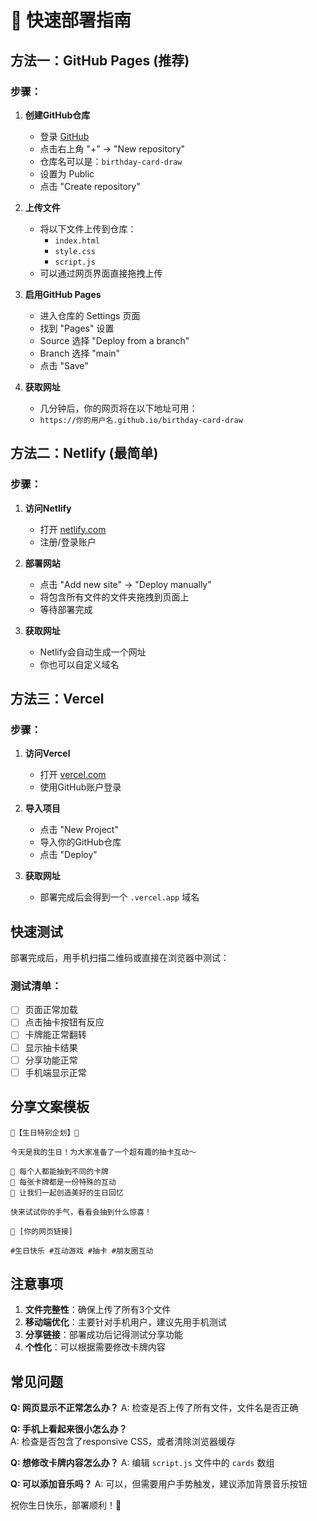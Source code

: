 # 🚀 快速部署指南

## 方法一：GitHub Pages (推荐)

### 步骤：
1. **创建GitHub仓库**
   - 登录 [GitHub](https://github.com)
   - 点击右上角 "+" -> "New repository"
   - 仓库名可以是：`birthday-card-draw`
   - 设置为 Public
   - 点击 "Create repository"

2. **上传文件**
   - 将以下文件上传到仓库：
     - `index.html`
     - `style.css` 
     - `script.js`
   - 可以通过网页界面直接拖拽上传

3. **启用GitHub Pages**
   - 进入仓库的 Settings 页面
   - 找到 "Pages" 设置
   - Source 选择 "Deploy from a branch"
   - Branch 选择 "main" 
   - 点击 "Save"

4. **获取网址**
   - 几分钟后，你的网页将在以下地址可用：
   - `https://你的用户名.github.io/birthday-card-draw`

## 方法二：Netlify (最简单)

### 步骤：
1. **访问Netlify**
   - 打开 [netlify.com](https://netlify.com)
   - 注册/登录账户

2. **部署网站**
   - 点击 "Add new site" -> "Deploy manually"
   - 将包含所有文件的文件夹拖拽到页面上
   - 等待部署完成

3. **获取网址**
   - Netlify会自动生成一个网址
   - 你也可以自定义域名

## 方法三：Vercel

### 步骤：
1. **访问Vercel**
   - 打开 [vercel.com](https://vercel.com)
   - 使用GitHub账户登录

2. **导入项目**
   - 点击 "New Project"
   - 导入你的GitHub仓库
   - 点击 "Deploy"

3. **获取网址**
   - 部署完成后会得到一个 `.vercel.app` 域名

## 快速测试

部署完成后，用手机扫描二维码或直接在浏览器中测试：

### 测试清单：
- [ ] 页面正常加载
- [ ] 点击抽卡按钮有反应
- [ ] 卡牌能正常翻转
- [ ] 显示抽卡结果
- [ ] 分享功能正常
- [ ] 手机端显示正常

## 分享文案模板

```
🎉【生日特别企划】🎉

今天是我的生日！为大家准备了一个超有趣的抽卡互动～

💫 每个人都能抽到不同的卡牌
🎁 每张卡牌都是一份特殊的互动
💝 让我们一起创造美好的生日回忆

快来试试你的手气，看看会抽到什么惊喜！

🔗 [你的网页链接]

#生日快乐 #互动游戏 #抽卡 #朋友圈互动
```

## 注意事项

1. **文件完整性**：确保上传了所有3个文件
2. **移动端优化**：主要针对手机用户，建议先用手机测试
3. **分享链接**：部署成功后记得测试分享功能
4. **个性化**：可以根据需要修改卡牌内容

## 常见问题

**Q: 网页显示不正常怎么办？**
A: 检查是否上传了所有文件，文件名是否正确

**Q: 手机上看起来很小怎么办？**  
A: 检查是否包含了responsive CSS，或者清除浏览器缓存

**Q: 想修改卡牌内容怎么办？**
A: 编辑 `script.js` 文件中的 `cards` 数组

**Q: 可以添加音乐吗？**
A: 可以，但需要用户手势触发，建议添加背景音乐按钮

祝你生日快乐，部署顺利！🎂
